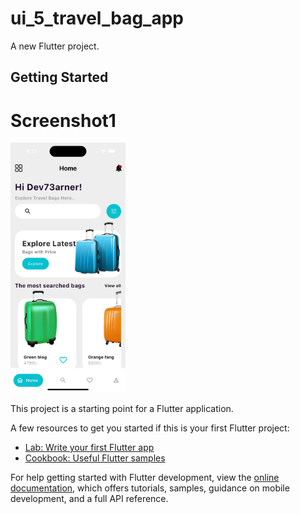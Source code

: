# ui_5_travel_bag_app

A new Flutter project.

## Getting Started

# Screenshot1
<img src ="https://github.com/Mirzaazmath/flutter_60_ui_challange/blob/main/ui_5_travel_bag_app/assets/output/Screenshot1.png" height="400">

This project is a starting point for a Flutter application.

A few resources to get you started if this is your first Flutter project:

- [Lab: Write your first Flutter app](https://docs.flutter.dev/get-started/codelab)
- [Cookbook: Useful Flutter samples](https://docs.flutter.dev/cookbook)

For help getting started with Flutter development, view the
[online documentation](https://docs.flutter.dev/), which offers tutorials,
samples, guidance on mobile development, and a full API reference.
